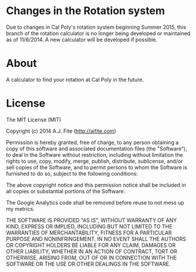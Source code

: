 # Changes in the Rotation system

Due to changes in Cal Poly's rotation system beginning Summer 2015, this branch of the rotation calculator is no longer being developed or maintained as of 11/6/2014.  A new calculator will be developed if possible.

# About

A calculator to find your rotation at Cal Poly in the future.

# License

The MIT License (MIT)

Copyright (c) 2014 A.J. Fite (http://ajfite.com)

Permission is hereby granted, free of charge, to any person obtaining a copy
of this software and associated documentation files (the "Software"), to deal
in the Software without restriction, including without limitation the rights
to use, copy, modify, merge, publish, distribute, sublicense, and/or sell
copies of the Software, and to permit persons to whom the Software is
furnished to do so, subject to the following conditions:

The above copyright notice and this permission notice shall be included in
all copies or substantial portions of the Software.

The Google Analytics code shall be removed before reuse to not mess up my metrics.

THE SOFTWARE IS PROVIDED "AS IS", WITHOUT WARRANTY OF ANY KIND, EXPRESS OR
IMPLIED, INCLUDING BUT NOT LIMITED TO THE WARRANTIES OF MERCHANTABILITY,
FITNESS FOR A PARTICULAR PURPOSE AND NONINFRINGEMENT. IN NO EVENT SHALL THE
AUTHORS OR COPYRIGHT HOLDERS BE LIABLE FOR ANY CLAIM, DAMAGES OR OTHER
LIABILITY, WHETHER IN AN ACTION OF CONTRACT, TORT OR OTHERWISE, ARISING FROM,
OUT OF OR IN CONNECTION WITH THE SOFTWARE OR THE USE OR OTHER DEALINGS IN
THE SOFTWARE.
